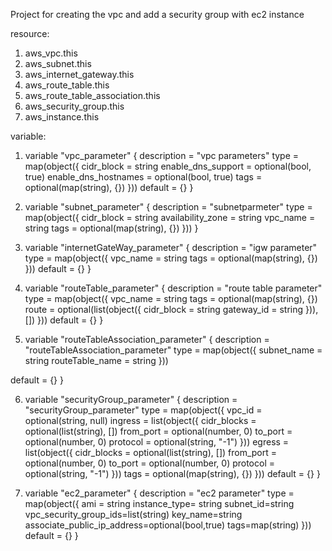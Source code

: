 Project for creating the vpc and add a security group with ec2 instance

resource:
1. aws_vpc.this
2. aws_subnet.this
3. aws_internet_gateway.this
4. aws_route_table.this
5. aws_route_table_association.this
6. aws_security_group.this
7. aws_instance.this

variable:
1. variable "vpc_parameter" {
  description = "vpc parameters"
  type = map(object({
    cidr_block           = string
    enable_dns_support   = optional(bool, true)
    enable_dns_hostnames = optional(bool, true)
    tags                 = optional(map(string), {})
  }))
  default = {}
}


2. variable "subnet_parameter" {
  description = "subnetparmeter"
  type = map(object({
    cidr_block        = string
    availability_zone = string
    vpc_name          = string
    tags              = optional(map(string), {})
  }))
}

3. variable "internetGateWay_parameter" {
  description = "igw parameter"
  type = map(object({
    vpc_name = string
    tags     = optional(map(string), {})
  }))
  default = {}
}

4. variable "routeTable_parameter" {
  description = "route table parameter"
  type = map(object({
    vpc_name = string
    tags     = optional(map(string), {})
    route = optional(list(object({
      cidr_block = string
      gateway_id = string
    })), [])
  }))
  default = {}
}

5. variable "routeTableAssociation_parameter" {
  description = "routeTableAssociation_parameter"
  type = map(object({
    subnet_name     = string
    routeTable_name = string
  }))

  default = {}
}

6. variable "securityGroup_parameter" {
  description = "securityGroup_parameter"
  type = map(object({
    vpc_id = optional(string, null)
    ingress = list(object({
      cidr_blocks = optional(list(string), [])
      from_port   = optional(number, 0)
      to_port     = optional(number, 0)
      protocol    = optional(string, "-1")
    }))
    egress = list(object({
      cidr_blocks = optional(list(string), [])
      from_port   = optional(number, 0)
      to_port     = optional(number, 0)
      protocol    = optional(string, "-1")
    }))
    tags = optional(map(string), {})
  }))
  default = {}
}

7. variable "ec2_parameter" {
    description = "ec2 parameter"
    type = map(object({
      ami = string
      instance_type= string
      subnet_id=string
      vpc_security_group_ids=list(string)
      key_name=string
      associate_public_ip_address=optional(bool,true)
      tags=map(string)
    }))
    default = {}
}

